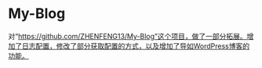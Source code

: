 # My-Blog
对“https://github.com/ZHENFENG13/My-Blog”这个项目，做了一部分拓展。增加了日志配置，修改了部分获取配置的方式，以及增加了导如WordPress博客的功能。
